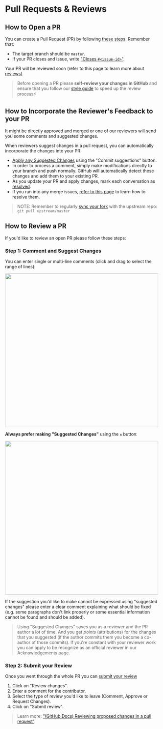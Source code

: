 # Pull Requests & Reviews

## How to Open a PR

You can create a Pull Request (PR) by following [these steps](https://docs.github.com/en/pull-requests/collaborating-with-pull-requests/proposing-changes-to-your-work-with-pull-requests/creating-a-pull-request-from-a-fork). Remember that:

- The target branch should be `master`.
- If your PR closes and issue, write ["Closes `#<issue-id>`"](https://docs.github.com/en/issues/tracking-your-work-with-issues/linking-a-pull-request-to-an-issue).

Your PR will be reviewed soon (refer to this page to learn more about [reviews](https://docs.github.com/en/pull-requests/collaborating-with-pull-requests/reviewing-changes-in-pull-requests/about-pull-request-reviews)).

> Before opening a PR please **self-review your changes in GitHub** and ensure that you follow our [style guide](5_Style_Guide.md) to speed up the review process⚡

## How to Incorporate the Reviewer's Feedback to your PR

It might be directly approved and merged or one of our reviewers will send you some comments and suggested changes.

When reviewers suggest changes in a pull request, you can automatically incorporate the changes into your PR.

- [Apply any Suggested Changes](https://docs.github.com/en/pull-requests/collaborating-with-pull-requests/reviewing-changes-in-pull-requests/incorporating-feedback-in-your-pull-request#applying-suggested-changes) using the "Commit suggestions" button.
- In order to process a comment, simply make modifications directly to your branch and push normally. GitHub will automatically detect these changes and add them to your existing PR.
- As you update your PR and apply changes, mark each conversation as [resolved](https://docs.github.com/en/github/collaborating-with-issues-and-pull-requests/commenting-on-a-pull-request#resolving-conversations).
- If you run into any merge issues, [refer to this page](https://docs.github.com/en/pull-requests/collaborating-with-pull-requests/addressing-merge-conflicts/about-merge-conflicts) to learn how to resolve them.

> NOTE: Remember to regularly [sync your fork](https://docs.github.com/en/pull-requests/collaborating-with-pull-requests/working-with-forks/syncing-a-fork) with the upstream repo: `git pull upstream/master`

## How to Review a PR

If you'd like to review an open PR please follow these steps:

### Step 1: Comment and Suggest Changes

You can enter single or multi-line comments (click and drag to select the range of lines):

<img src="/Images/hover-comment-icon.gif" width="500px"/>

**Always prefer making "Suggested Changes"** using the `±` button:

<img src="/Images/suggestion-block.png" width="500px"/>

If the suggestion you'd like to make cannot be expressed using "suggested changes" please enter a clear comment explaining what should be fixed (e.g. some paragraphs don't link properly or some essential information cannot be found and should be added).

> Using "Suggested Changes" saves you as a reviewer and the PR author a lot of time. And you get _points_ (attributions) for the changes that you suggested (if the author commits them you become a co-author of those commits). If you're constant with your reviewer work you can apply to be recognize as an official reviewer in our Acknowledgements page.

### Step 2: Submit your Review

Once you went through the whole PR you can [submit your review](https://docs.github.com/en/pull-requests/collaborating-with-pull-requests/reviewing-changes-in-pull-requests/reviewing-proposed-changes-in-a-pull-request#submitting-your-review)

1. Click on "Review changes".
2. Enter a comment for the contributor.
3. Select the type of review you'd like to leave (Comment, Approve or Request Changes).
4. Click on "Submit review".

> Learn more: ["(GitHub Docs) Reviewing proposed changes in a pull request"](https://docs.github.com/en/pull-requests/collaborating-with-pull-requests/reviewing-changes-in-pull-requests/reviewing-proposed-changes-in-a-pull-request).
